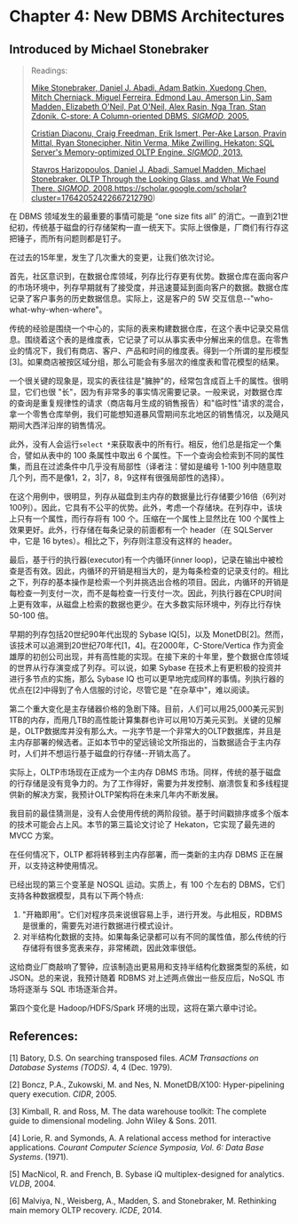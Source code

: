 # Chapter 4: New DBMS Architectures

## Introduced by Michael Stonebraker

> Readings:
>
> [Mike Stonebraker, Daniel J. Abadi, Adam Batkin, Xuedong Chen, Mitch Cherniack, Miguel Ferreira, Edmond Lau, Amerson Lin, Sam Madden, Elizabeth O'Neil, Pat O'Neil, Alex Rasin, Nga Tran, Stan Zdonik. C-store: A Column-oriented DBMS. *SIGMOD*, 2005.](https://scholar.google.com/scholar?cluster=12924804892742402591)
>
> [Cristian Diaconu, Craig Freedman, Erik Ismert, Per-Ake Larson, Pravin Mittal, Ryan Stonecipher, Nitin Verma, Mike Zwilling. Hekaton: SQL Server's Memory-optimized OLTP Engine. *SIGMOD*, 2013.](https://scholar.google.com/scholar?cluster=14161764654889427045)
>
> [Stavros Harizopoulos, Daniel J. Abadi, Samuel Madden, Michael Stonebraker. OLTP Through the Looking Glass, and What We Found There. *SIGMOD*, 2008.](https://scholar.google.com/scholar?cluster=12931776946707721868)https://scholar.google.com/scholar?cluster=17642052422667212790)

在 DBMS 领域发生的最重要的事情可能是 “one size fits all” 的消亡。一直到21世纪初，传统基于磁盘的行存储架构一直一统天下。实际上很像是，厂商们有行存这把锤子，而所有问题则都是钉子。

在过去的15年里，发生了几次重大的变更，让我们依次讨论。

首先，社区意识到，在数据仓库领域，列存比行存更有优势。数据仓库在面向客户的市场环境中，列存早期就有了接受度，并迅速蔓延到面向客户的数据。数据仓库记录了客户事务的历史数据信息。实际上，这是客户的 5W 交互信息--"who-what-why-when-where"。

传统的经验是围绕一个中心的，实际的表来构建数据仓库，在这个表中记录交易信息。围绕着这个表的是维度表，它记录了可以从事实表中分解出来的信息。在零售业的情况下，我们有商店、客户、产品和时间的维度表。得到一个所谓的星形模型[3]。如果商店被按区域分组，那么可能会有多层次的维度表和雪花模型的结果。

一个很关键的现象是，现实的表往往是"臃肿"的，经常包含成百上千的属性。很明显，它们也很 "长"，因为有非常多的事实情况需要记录。一般来说，对数据仓库的查询是重复规律性的请求（商店每月生成的销售报告）和"临时性"请求的混合，拿一个零售仓库举例，我们可能想知道暴风雪期间东北地区的销售情况，以及飓风期间大西洋沿岸的销售情况。

此外，没有人会运行`select *`来获取表中的所有行。相反，他们总是指定一个集合，譬如从表中的 100 条属性中取出 6 个属性。下一个查询会检索到不同的属性集，而且在过滤条件中几乎没有局部性（译者注：譬如是编号 1-100 列中随意取几个列，而不是像1，2，3|7，8，9这样有很强局部性的选择）。

在这个用例中，很明显，列存从磁盘到主内存的数据量比行存储要少16倍（6列对100列）。因此，它具有不公平的优势。此外，考虑一个存储块。在列存中，该块上只有一个属性，而行存将有 100 个。压缩在一个属性上显然比在 100 个属性上效果更好。此外，行存储在每条记录的前面都有一个 header（在 SQLServer 中，它是 16 bytes）。相比之下，列存则注意没有这样的 header。

最后，基于行的执行器(executor)有一个内循环(inner loop)，记录在输出中被检查是否有效。因此，内循环的开销是相当大的，是为每条检查的记录支付的。相比之下，列存的基本操作是检索一个列并挑选出合格的项目。因此，内循环的开销是每检查一列支付一次，而不是每检查一行支付一次。因此，列执行器在CPU时间上更有效率，从磁盘上检索的数据也更少。在大多数实际环境中，列存比行存快 50-100 倍。

早期的列存包括20世纪90年代出现的 Sybase IQ[5]，以及 MonetDB[2]。然而，该技术可以追溯到20世纪70年代[1，4]。在2000年，C-Store/Vertica 作为资金雄厚的初创公司出现，并有高性能的实现。在接下来的十年里，整个数据仓库领域的世界从行存演变成了列存。可以说，如果 Sybase 在技术上有更积极的投资并进行多节点的实施，那么 Sybase IQ 也可以更早地完成同样的事情。列执行器的优点在[2]中得到了令人信服的讨论，尽管它是 "在杂草中"，难以阅读。

第二个重大变化是主存储器价格的急剧下降。目前，人们可以用25,000美元买到1TB的内存，而用几TB的高性能计算集群也许可以用10万美元买到。关键的见解是，OLTP数据库并没有那么大。一兆字节是一个非常大的OLTP数据库，并且是主内存部署的候选者。正如本节中的望远镜论文所指出的，当数据适合于主内存时，人们并不想运行基于磁盘的行存储--开销太高了。

实际上，OLTP市场现在正成为一个主内存 DBMS 市场。同样，传统的基于磁盘的行存储是没有竞争力的。为了工作得好，需要为并发控制、崩溃恢复和多线程提供新的解决方案，我预计OLTP架构将在未来几年内不断发展。

我目前的最佳猜测是，没有人会使用传统的两阶段锁。基于时间戳排序或多个版本的技术可能会占上风。本节的第三篇论文讨论了 Hekaton，它实现了最先进的 MVCC 方案。

在任何情况下，OLTP 都将转移到主内存部署，而一类新的主内存 DBMS 正在展开，以支持这种使用情况。

已经出现的第三个变革是 NOSQL 运动。实质上，有 100 个左右的 DBMS，它们支持各种数据模型，具有以下两个特点:

1. "开箱即用"。它们对程序员来说很容易上手，进行开发。与此相反，RDBMS 是很重的，需要先对进行数据进行模式设计。
2. 对半结构化数据的支持。如果每条记录都可以有不同的属性值，那么传统的行存储将有很多宽表来存，非常稀疏，因此效率很低。

这给商业厂商敲响了警钟，应该制造出更易用和支持半结构化数据类型的系统，如 JSON。总的来说，我预计随着 RDBMS 对上述两点做出一些反应后，NoSQL 市场将逐渐与 SQL 市场逐渐合并。

第四个变化是 Hadoop/HDFS/Spark 环境的出现，这将在第六章中讨论。

## References:

[1] Batory, D.S. On searching transposed files. *ACM Transactions on Database Systems (TODS)*. 4, 4 (Dec. 1979).

[2] Boncz, P.A., Zukowski, M. and Nes, N. MonetDB/X100: Hyper-pipelining query execution. *CIDR*, 2005.

[3] Kimball, R. and Ross, M. The data warehouse toolkit: The complete guide to dimensional modeling. John Wiley & Sons. 2011.

[4] Lorie, R. and Symonds, A. A relational access method for interactive applications. *Courant Computer Science Symposia, Vol. 6: Data Base Systems*. (1971).

[5] MacNicol, R. and French, B. Sybase iQ multiplex-designed for analytics. *VLDB*, 2004.

[6] Malviya, N., Weisberg, A., Madden, S. and Stonebraker, M. Rethinking main memory OLTP recovery. *ICDE*, 2014.
